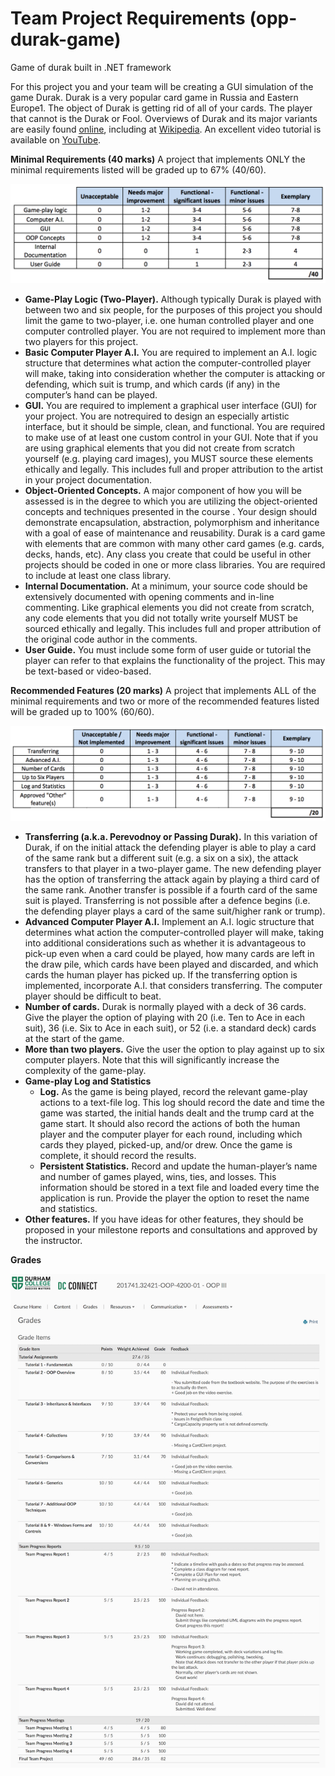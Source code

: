 # Team Project Requirements (opp-durak-game)
Game of durak built in .NET framework

For this project you and your team will be creating a GUI simulation of the game Durak. Durak is a very popular card game in Russia and Eastern Europe1. The object of Durak is getting rid of all of your cards. The player that cannot is the Durak or Fool. Overviews of Durak and its major variants are easily found [online](https://www.google.ca/search?q=Durak%20card%20game), including at [Wikipedia](https://en.wikipedia.org/wiki/Durak). An excellent video tutorial is available on [YouTube](https://www.youtube.com/watch?v=hQHW_CuGG2A).
 
**Minimal Requirements (40 marks)**
A project that implements ONLY the minimal requirements listed will be graded up to 67% (40/60).

![40 marks](/img/1.png?raw=true "40 Marks")

 - **Game-Play Logic (Two-Player).** Although typically Durak is played with between two and six people, for the purposes of this project you should limit the game to two-player, i.e. one human controlled player and one computer controlled player. You are not required to implement more than two players for this
project. 
 - **Basic Computer Player A.I.** You are required to implement an A.I. logic structure that determines what action the computer-controlled player will make, taking into consideration whether the computer is attacking or defending, which suit is trump, and which cards (if any) in the computer’s hand can be played. 
 - **GUI.** You are required to implement a graphical user interface (GUI) for your project. You are notrequired to design an especially artistic interface, but it should be simple, clean, and functional. You are required to make use of at least one custom control in your GUI. Note that if you are using graphical elements that you did not create from scratch yourself (e.g. playing card images), you MUST source these elements ethically and legally. This includes full and proper attribution to the artist in your project documentation. 
 - **Object-Oriented Concepts.** A major component of how you will be assessed is in the degree to which you are utilizing the object-oriented concepts and techniques presented in the course
. Your design should demonstrate encapsulation, abstraction, polymorphism and inheritance with a goal of ease of maintenance and reusability. Durak is a card game with elements that are common with many other card games (e.g. cards, decks, hands, etc). Any class you create that could be useful in other projects should be coded in one or more class libraries. You are required to include at least one class library.
 - **Internal Documentation.** At a minimum, your source code should be extensively documented with opening comments and in-line commenting. Like graphical elements you did not create from scratch, any code elements that you did not totally write yourself MUST be sourced ethically and legally. This includes full and proper attribution of the original code author in the comments.
 - **User Guide.** You must include some form of user guide or tutorial the player can refer to that explains the functionality of the project. This may be text-based or video-based.

**Recommended Features (20 marks)**
A project that implements ALL of the minimal requirements and two or more of the recommended features listed will be graded up to 100% (60/60).

![20 marks](/img/2.png?raw=true "20 Marks")

 - **Transferring (a.k.a. Perevodnoy or Passing Durak).** In this variation of Durak, if on the initial attack the defending player is able to play a card of the same rank but a different suit (e.g. a six on a six), the attack transfers to that player in a two-player game. The new defending player has the option of transferring the attack again by playing a third card of the same rank. Another transfer is possible if a fourth card of the same suit is played. Transferring is not possible after a defence begins (i.e. the defending player plays a card of the same suit/higher rank or trump).
 - **Advanced Computer Player A.I.** Implement an A.I. logic structure that determines what action the computer-controlled player will make, taking into additional considerations such as whether it is advantageous to pick-up even when a card could be played, how many cards are left in the draw pile, which cards have been played and discarded, and which cards the human player has picked up. If the transferring option is implemented, incorporate A.I. that considers transferring. The computer player should be difficult to beat.
 - **Number of cards.** Durak is normally played with a deck of 36 cards. Give the player the option of playing with 20 (i.e. Ten to Ace in each suit), 36 (i.e. Six to Ace in each suit), or 52 (i.e. a standard deck) cards at the start of the game. 
 - **More than two players.** Give the user the option to play against up to six computer players. Note that this will significantly increase the complexity of the game-play. 
 - **Game-play Log and Statistics**
	 - **Log.** As the game is being played, record the relevant game-play actions to a text-file log. This log should record the date and time the game was started, the initial hands dealt and the trump card at the game start. It should also record the actions of both the human player and the computer player for each round, including which cards they played, picked-up, and/or drew. Once the game is complete, it should record the results.
	 - **Persistent Statistics.** Record and update the human-player’s name and number of games played, wins, ties, and losses. This information should be stored in a text file and loaded every time the application is run. Provide the player the option to reset the name and statistics.
 - **Other features.** If you have ideas for other features, they should be proposed in your milestone reports and consultations and approved by the instructor.
 
 **Grades**
 
 ![Grades](/img/grade.png?raw=true "Grades")
